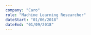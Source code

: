 ```yaml
---
company: "Caro"
role: "Machine Learning Researcher"
dateStart: "01/06/2018"
dateEnd: "01/09/2018"
---
```

